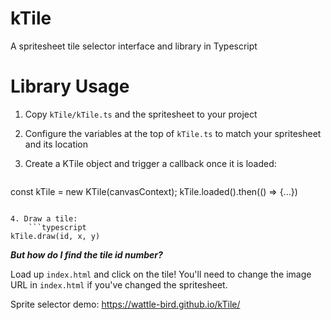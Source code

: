 # kTile

A spritesheet tile selector interface and library in Typescript

# Library Usage

1. Copy `kTile/kTile.ts` and the spritesheet to your project

2. Configure the variables at the top of `kTile.ts` to match your spritesheet and its location

3. Create a KTile object and trigger a callback once it is loaded:
    ```typescript
const kTile = new KTile(canvasContext);
kTile.loaded().then(() => {...})
```

4. Draw a tile:
    ```typescript
kTile.draw(id, x, y)
```

***But how do I find the tile id number?***

Load up `index.html` and click on the tile! You'll need to change the image URL in `index.html` if you've changed the spritesheet.

Sprite selector demo: <https://wattle-bird.github.io/kTile/>
